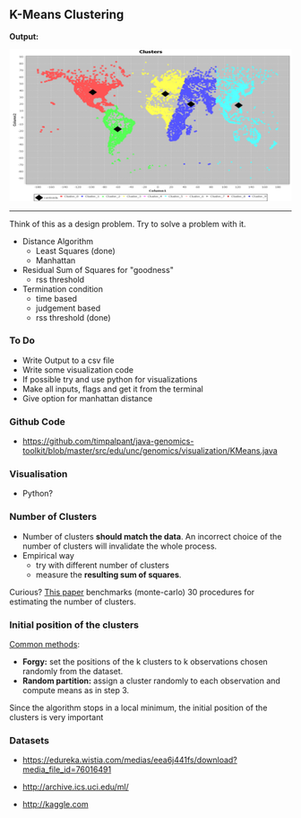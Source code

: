 ## K-Means Clustering

**Output:**

![image](worldmap_clusters.png)

---

Think of this as a design problem. Try to solve a problem with it.

- Distance Algorithm
  - Least Squares (done)
  - Manhattan
- Residual Sum of Squares for "goodness"
  - rss threshold
- Termination condition
  - time based
  - judgement based
  - rss threshold (done)

### To Do
- Write Output to a csv file
- Write some visualization code
- If possible try and use python for visualizations
- Make all inputs, flags and get it from the terminal 
- Give option for manhattan distance

### Github Code

- https://github.com/timpalpant/java-genomics-toolkit/blob/master/src/edu/unc/genomics/visualization/KMeans.java

### Visualisation

- ​Python?

### Number of Clusters

- Number of clusters **should match the data**. 
  An incorrect choice of the number of clusters will invalidate the whole process. 
- Empirical way 
  - try with different number of clusters 
  - measure the **resulting sum of squares**.

Curious? [This paper](http://link.springer.com/article/10.1007%2FBF02294245) benchmarks (monte-carlo) 30 procedures for estimating the number of clusters.

### Initial position of the clusters

[Common methods](http://www.onmyphd.com/?p=k-means.clustering):

- **Forgy:** set the positions of the k clusters to k observations chosen randomly from the dataset.
- **Random partition:** assign a cluster randomly to each observation and compute means as in step 3.

Since the algorithm stops in a local minimum, the initial position of the clusters is very important

### Datasets

- https://edureka.wistia.com/medias/eea6j441fs/download?media_file_id=76016491

- http://archive.ics.uci.edu/ml/

- http://kaggle.com